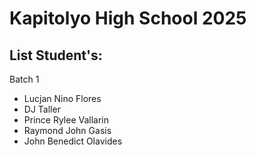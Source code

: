 # Kapitolyo High School 2025

## List Student's:
Batch 1
- Lucjan Nino Flores
- DJ Taller
- Prince Rylee Vallarin
- Raymond John Gasis
- John Benedict Olavides
